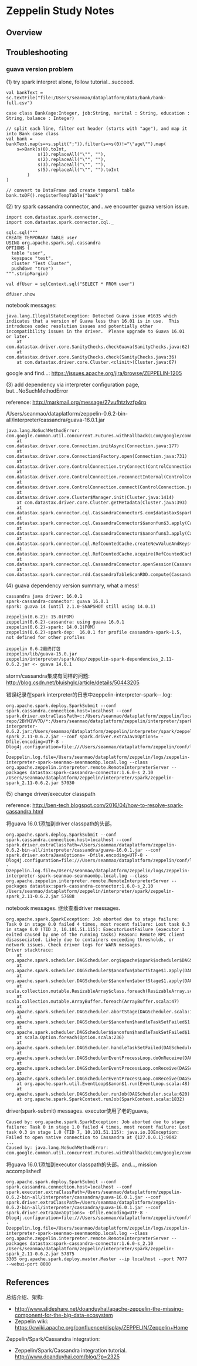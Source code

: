 # Zeppelin Study Notes

## Overview

## Troubleshooting

### guava version problem
(1) try spark interpret alone, follow tutorial...succeed.

```
val bankText = sc.textFile("file:/Users/seanmao/dataplatform/data/bank/bank-full.csv")

case class Bank(age:Integer, job:String, marital : String, education : String, balance : Integer)

// split each line, filter out header (starts with "age"), and map it into Bank case class
val bank = bankText.map(s=>s.split(";")).filter(s=>s(0)!="\"age\"").map(
    s=>Bank(s(0).toInt, 
            s(1).replaceAll("\"", ""),
            s(2).replaceAll("\"", ""),
            s(3).replaceAll("\"", ""),
            s(5).replaceAll("\"", "").toInt
        )
)

// convert to DataFrame and create temporal table
bank.toDF().registerTempTable("bank")
```

(2) try spark cassandra connector, and...we encounter guava version issue.

```
import com.datastax.spark.connector._
import com.datastax.spark.connector.cql._

sqlc.sql("""
CREATE TEMPORARY TABLE user
USING org.apache.spark.sql.cassandra
OPTIONS (
  table "user",
  keyspace "test",
  cluster "Test Cluster",
  pushdown "true")
""".stripMargin)

val dfUser = sqlContext.sql("SELECT * FROM user")

dfUser.show
```

notebook messages:

```
java.lang.IllegalStateException: Detected Guava issue #1635 which indicates that a version of Guava less than 16.01 is in use.  This introduces codec resolution issues and potentially other incompatibility issues in the driver.  Please upgrade to Guava 16.01 or later.
	at com.datastax.driver.core.SanityChecks.checkGuava(SanityChecks.java:62)
	at com.datastax.driver.core.SanityChecks.check(SanityChecks.java:36)
	at com.datastax.driver.core.Cluster.<clinit>(Cluster.java:67)
```


google and find...: https://issues.apache.org/jira/browse/ZEPPELIN-1205


(3) add dependency via interpreter configuration page, but...NoSuchMethodError

reference: http://markmail.org/message/27vufhtzlvzfp4rp

/Users/seanmao/dataplatform/zeppelin-0.6.2-bin-all/interpreter/cassandra/guava-16.0.1.jar

```
java.lang.NoSuchMethodError: com.google.common.util.concurrent.Futures.withFallback(Lcom/google/common/util/concurrent/ListenableFuture;Lcom/google/common/util/concurrent/FutureFallback;Ljava/util/concurrent/Executor;)Lcom/google/common/util/concurrent/ListenableFuture;
	at com.datastax.driver.core.Connection.initAsync(Connection.java:177)
	at com.datastax.driver.core.Connection$Factory.open(Connection.java:731)
	at com.datastax.driver.core.ControlConnection.tryConnect(ControlConnection.java:251)
	at com.datastax.driver.core.ControlConnection.reconnectInternal(ControlConnection.java:199)
	at com.datastax.driver.core.ControlConnection.connect(ControlConnection.java:77)
	at com.datastax.driver.core.Cluster$Manager.init(Cluster.java:1414)
	at com.datastax.driver.core.Cluster.getMetadata(Cluster.java:393)
	at com.datastax.spark.connector.cql.CassandraConnector$.com$datastax$spark$connector$cql$CassandraConnector$$createSession(CassandraConnector.scala:155)
	at com.datastax.spark.connector.cql.CassandraConnector$$anonfun$3.apply(CassandraConnector.scala:148)
	at com.datastax.spark.connector.cql.CassandraConnector$$anonfun$3.apply(CassandraConnector.scala:148)
	at com.datastax.spark.connector.cql.RefCountedCache.createNewValueAndKeys(RefCountedCache.scala:31)
	at com.datastax.spark.connector.cql.RefCountedCache.acquire(RefCountedCache.scala:56)
	at com.datastax.spark.connector.cql.CassandraConnector.openSession(CassandraConnector.scala:81)
	at com.datastax.spark.connector.rdd.CassandraTableScanRDD.compute(CassandraTableScanRDD.scala:325)
```

(4) guava dependency version summary, what a mess!

```
cassandra java driver: 16.0.1
spark-cassandra-connector: guava 16.0.1
spark: guava 14 (until 2.1.0-SNAPSHOT still using 14.0.1)

zeppelin(0.6.2): 15.0(POM)
zeppelin(0.6.2)-cassandra: using guava 16.0.1
zeppelin(0.6.2)-spark: 14.0.1(POM)
zeppelin(0.6.2)-spark-dep:  16.0.1 for profile cassandra-spark-1.5, not defined for other profiles

zeppelin 0.6.2最终打包
zeppelin/lib/guava-15.0.jar
zeppelin/interpreter/spark/dep/zeppelin-spark-dependencies_2.11-0.6.2.jar <- guava 14.0.1

```

storm/cassandra集成有同样的问题: http://blog.csdn.net/bluishglc/article/details/50443205

错误纪录在spark interpreter的日志中zeppelin-interpreter-spark-<username>-<hostname>.log:

```
org.apache.spark.deploy.SparkSubmit --conf spark.cassandra.connection.host=localhost --conf spark.driver.extraClassPath=::/Users/seanmao/dataplatform/zeppelin/local-repo/2BYM1VV7D/*:/Users/seanmao/dataplatform/zeppelin/interpreter/spark/*::/Users/seanmao/dataplatform/zeppelin/lib/zeppelin-interpreter-0.6.2.jar:/Users/seanmao/dataplatform/zeppelin/interpreter/spark/zeppelin-spark_2.11-0.6.2.jar --conf spark.driver.extraJavaOptions= -Dfile.encoding=UTF-8 -Dlog4j.configuration=file:///Users/seanmao/dataplatform/zeppelin/conf/log4j.properties -Dzeppelin.log.file=/Users/seanmao/dataplatform/zeppelin/logs/zeppelin-interpreter-spark-seanmao-seanmaombp.local.log --class org.apache.zeppelin.interpreter.remote.RemoteInterpreterServer --packages datastax:spark-cassandra-connector:1.6.0-s_2.10 /Users/seanmao/dataplatform/zeppelin/interpreter/spark/zeppelin-spark_2.11-0.6.2.jar 57030
```

(5) change driver/executor classpath

reference: http://ben-tech.blogspot.com/2016/04/how-to-resolve-spark-cassandra.html

将guava 16.0.1添加到driver classpath的头部。

```
org.apache.spark.deploy.SparkSubmit --conf spark.cassandra.connection.host=localhost --conf spark.driver.extraClassPath=/Users/seanmao/dataplatform/zeppelin-0.6.2-bin-all/interpreter/cassandra/guava-16.0.1.jar --conf spark.driver.extraJavaOptions= -Dfile.encoding=UTF-8 -Dlog4j.configuration=file:///Users/seanmao/dataplatform/zeppelin/conf/log4j.properties -Dzeppelin.log.file=/Users/seanmao/dataplatform/zeppelin/logs/zeppelin-interpreter-spark-seanmao-seanmaombp.local.log --class org.apache.zeppelin.interpreter.remote.RemoteInterpreterServer --packages datastax:spark-cassandra-connector:1.6.0-s_2.10 /Users/seanmao/dataplatform/zeppelin/interpreter/spark/zeppelin-spark_2.11-0.6.2.jar 57688
```

notebook messages. 继续查看driver messages.

```
org.apache.spark.SparkException: Job aborted due to stage failure: Task 0 in stage 0.0 failed 4 times, most recent failure: Lost task 0.3 in stage 0.0 (TID 3, 10.101.51.115): ExecutorLostFailure (executor 1 exited caused by one of the running tasks) Reason: Remote RPC client disassociated. Likely due to containers exceeding thresholds, or network issues. Check driver logs for WARN messages.
Driver stacktrace:
	at org.apache.spark.scheduler.DAGScheduler.org$apache$spark$scheduler$DAGScheduler$$failJobAndIndependentStages(DAGScheduler.scala:1431)
	at org.apache.spark.scheduler.DAGScheduler$$anonfun$abortStage$1.apply(DAGScheduler.scala:1419)
	at org.apache.spark.scheduler.DAGScheduler$$anonfun$abortStage$1.apply(DAGScheduler.scala:1418)
	at scala.collection.mutable.ResizableArray$class.foreach(ResizableArray.scala:59)
	at scala.collection.mutable.ArrayBuffer.foreach(ArrayBuffer.scala:47)
	at org.apache.spark.scheduler.DAGScheduler.abortStage(DAGScheduler.scala:1418)
	at org.apache.spark.scheduler.DAGScheduler$$anonfun$handleTaskSetFailed$1.apply(DAGScheduler.scala:799)
	at org.apache.spark.scheduler.DAGScheduler$$anonfun$handleTaskSetFailed$1.apply(DAGScheduler.scala:799)
	at scala.Option.foreach(Option.scala:236)
	at org.apache.spark.scheduler.DAGScheduler.handleTaskSetFailed(DAGScheduler.scala:799)
	at org.apache.spark.scheduler.DAGSchedulerEventProcessLoop.doOnReceive(DAGScheduler.scala:1640)
	at org.apache.spark.scheduler.DAGSchedulerEventProcessLoop.onReceive(DAGScheduler.scala:1599)
	at org.apache.spark.scheduler.DAGSchedulerEventProcessLoop.onReceive(DAGScheduler.scala:1588)
	at org.apache.spark.util.EventLoop$$anon$1.run(EventLoop.scala:48)
	at org.apache.spark.scheduler.DAGScheduler.runJob(DAGScheduler.scala:620)
	at org.apache.spark.SparkContext.runJob(SparkContext.scala:1832)
```

driver(spark-submit) messages. executor使用了老的guava。

```
Caused by: org.apache.spark.SparkException: Job aborted due to stage failure: Task 0 in stage 1.0 failed 4 times, most recent failure: Lost task 0.3 in stage 1.0 (TID 7, 10.101.51.115): java.io.IOException: Failed to open native connection to Cassandra at {127.0.0.1}:9042
...
Caused by: java.lang.NoSuchMethodError: com.google.common.util.concurrent.Futures.withFallback(Lcom/google/common/util/concurrent/ListenableFuture;Lcom/google/common/util/concurrent/FutureFallback;Ljava/util/concurrent/Executor;)Lcom/google/common/util/concurrent/ListenableFuture;
```

将guava 16.0.1添加到executor classpath的头部。and..., mission accomplished!

```
org.apache.spark.deploy.SparkSubmit --conf spark.cassandra.connection.host=localhost --conf spark.executor.extraClassPath=/Users/seanmao/dataplatform/zeppelin-0.6.2-bin-all/interpreter/cassandra/guava-16.0.1.jar --conf spark.driver.extraClassPath=/Users/seanmao/dataplatform/zeppelin-0.6.2-bin-all/interpreter/cassandra/guava-16.0.1.jar --conf spark.driver.extraJavaOptions= -Dfile.encoding=UTF-8 -Dlog4j.configuration=file:///Users/seanmao/dataplatform/zeppelin/conf/log4j.properties -Dzeppelin.log.file=/Users/seanmao/dataplatform/zeppelin/logs/zeppelin-interpreter-spark-seanmao-seanmaombp.local.log --class org.apache.zeppelin.interpreter.remote.RemoteInterpreterServer --packages datastax:spark-cassandra-connector:1.6.0-s_2.10 /Users/seanmao/dataplatform/zeppelin/interpreter/spark/zeppelin-spark_2.11-0.6.2.jar 57875
3305 org.apache.spark.deploy.master.Master --ip localhost --port 7077 --webui-port 8080
```


## References

总结介绍、架构:

* http://www.slideshare.net/doanduyhai/apache-zeppelin-the-missing-component-for-the-big-data-ecosystem
* Zeppelin wiki: https://cwiki.apache.org/confluence/display/ZEPPELIN/Zeppelin+Home

Zeppelin/Spark/Cassandra integration:

* Zeppelin/Spark/Cassandra integration tutorial. http://www.doanduyhai.com/blog/?p=2325
